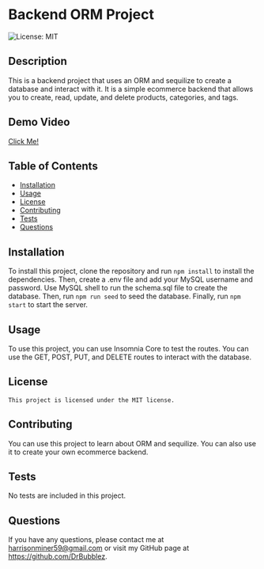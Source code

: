 # Backend ORM Project
![License: MIT](https://img.shields.io/badge/License-MIT-yellow.svg)
## Description
This is a backend project that uses an ORM and sequilize to create a database and interact with it. It is a simple ecommerce backend that allows you to create, read, update, and delete products, categories, and tags.
## Demo Video
[Click Me!]()
## Table of Contents
- [Installation](#installation)
- [Usage](#usage)
- [License](#license)
- [Contributing](#contributing)
- [Tests](#tests)
- [Questions](#questions)
## Installation
To install this project, clone the repository and run `npm install` to install the dependencies. Then, create a .env file and add your MySQL username and password. Use MySQL shell to run the schema.sql file to create the database. Then, run `npm run seed` to seed the database. Finally, run `npm start` to start the server.
## Usage
To use this project, you can use Insomnia Core to test the routes. You can use the GET, POST, PUT, and DELETE routes to interact with the database.
## License
    This project is licensed under the MIT license.
## Contributing
You can use this project to learn about ORM and sequilize. You can also use it to create your own ecommerce backend.
## Tests
No tests are included in this project.
## Questions
If you have any questions, please contact me at harrisonminer59@gmail.com or visit my GitHub page at https://github.com/DrBubblez.
